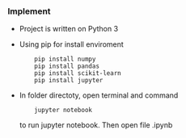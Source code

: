 ### Implement

- Project is written on Python 3

- Using pip for install enviroment

  ```
      pip install numpy
      pip install pandas
      pip install scikit-learn
      pip install jupyter
  ```

- In folder directoty, open terminal and command
  ```
      jupyter notebook
  ```
  to run jupyter notebook. Then open file .ipynb
